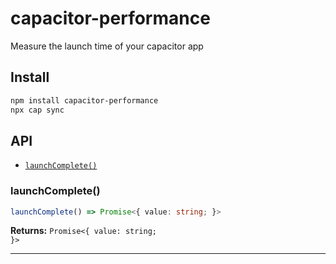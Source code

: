 # capacitor-performance

Measure the launch time of your capacitor app

## Install

```bash
npm install capacitor-performance
npx cap sync
```

## API

<docgen-index>

* [`launchComplete()`](#launchcomplete)

</docgen-index>

<docgen-api>
<!--Update the source file JSDoc comments and rerun docgen to update the docs below-->

### launchComplete()

```typescript
launchComplete() => Promise<{ value: string; }>
```

**Returns:** <code>Promise&lt;{ value: string; }&gt;</code>

--------------------

</docgen-api>

